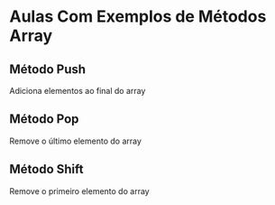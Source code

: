 # Aulas Com Exemplos de Métodos Array

## Método Push

Adiciona elementos ao final do array

## Método Pop

Remove o último elemento do array

## Método Shift

Remove o primeiro elemento do array
